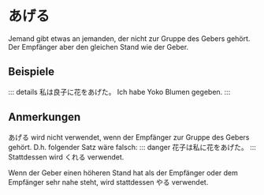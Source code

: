 ---
---
# あげる

Jemand gibt etwas an jemanden, der nicht zur Gruppe des Gebers gehört. Der Empfänger aber den gleichen Stand wie der Geber.

## Beispiele

::: details 私は良子に花をあげた。
Ich habe Yoko Blumen gegeben.
:::

## Anmerkungen

あげる wird nicht verwendet, wenn der Empfänger zur Gruppe des Gebers gehört. D.h. folgender Satz wäre falsch:
::: danger
花子は私に花をあげた。
:::
Stattdessen wird くれる verwendet.

Wenn der Geber einen höheren Stand hat als der Empfänger oder dem Empfänger sehr nahe steht, wird stattdessen やる verwendet.
